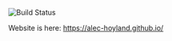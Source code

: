 ![Build Status](https://github.com/alec-hoyland/alec-hoyland.github.io/actions/workflows/Deploy.yml/badge.svg?event=push)

Website is here: https://alec-hoyland.github.io/
